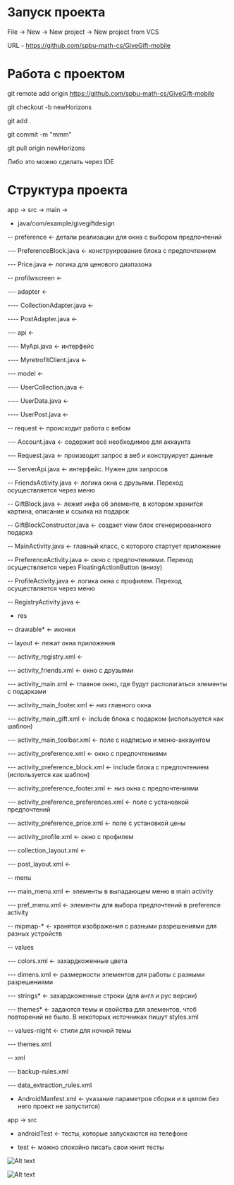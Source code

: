 # Запуск проекта

File -> New -> New project -> New project from VCS

URL - https://github.com/spbu-math-cs/GiveGift-mobile

# Работа с проектом

git remote add origin https://github.com/spbu-math-cs/GiveGift-mobile

git checkout -b newHorizons

git add .

git commit -m "mmm"

git pull origin newHorizons


Либо это можно сделать через IDE

# Структура проекта

app -> src -> main ->

- java/com/example/givegiftdesign

-- preference <- детали реализации для окна с выбором предпочтений

--- PreferenceBlock.java <- конструирование блока с предпочтением

--- Price.java <- логика для ценового диапазона

-- profilwscreen <- 

--- adapter <- 

---- CollectionAdapter.java <- 

---- PostAdapter.java <- 

--- api <- 

---- MyApi.java <- интерфейс

---- MyretrofitClient.java <- 

--- model <-

---- UserCollection.java <- 

---- UserData.java <- 

---- UserPost.java <- 

-- request <- происходит работа с вебом

--- Account.java <- содержит всё необходимое для аккаунта

--- Request.java <- производит запрос в веб и конструирует данные

--- ServerApi.java <- интерфейс. Нужен для запросов

-- FriendsActivity.java <- логика окна с друзьями. Переход осуществляется через меню
  
-- GiftBlock.java <- лежит инфа об элементе, в котором хранится картина, описание и ссылка на подарок

-- GiftBlockConstructor.java <- создает view блок сгенерированного подарка
  
-- MainActivity.java <- главный класс, с которого стартует приложение

-- PreferenceActivity.java <- окно с предпочтениями. Переход осуществляется через FloatingActionButton (внизу)

-- ProfileActivity.java <- логика окна с профилем. Переход осуществляется через меню

-- RegistryActivity.java <- 

- res
  
-- drawable* <- иконки
  
-- layout <- лежат окна приложения

--- activity_registry.xml <- 

--- activity_friends.xml <- окно с друзьями

--- activity_main.xml <- главное окно, где будут располагаться элементы с подарками

--- activity_main_footer.xml <- низ главного окна

--- activity_main_gift.xml <- include блока с подарком (используется как шаблон)

--- activity_main_toolbar.xml <- поле с надписью и меню-аккаунтом

--- activity_preference.xml <- окно с предпочтениями

--- activity_preference_block.xml <- include блока с предпочтением (используется как шаблон)

--- activity_preference_footer.xml <- низ окна с предпочтениями

--- activity_preference_preferences.xml <- поле с установкой предпочтений

--- activity_preference_price.xml <- поле с установкой цены

--- activity_profile.xml <- окно с профилем

--- collection_layout.xml <- 

--- post_layout.xml <- 

-- menu

--- main_menu.xml <- элементы в выпадающем меню в main activity

--- pref_menu.xml <- элементы для выбора предпочтений в preference activity

-- mipmap-* <- хранятся изображения с разными разрешениями для разных устройств

-- values

--- colors.xml <- захардкоженные цвета

--- dimens.xml <- размерности элементов для работы с разными разрешениями

--- strings* <- захардкоженные строки (для англ и рус версии)

--- themes* <- задаются темы и свойства для элементов, чтоб повторений не было. В некоторых источниках пишут styles.xml

-- values-night <- стили для ночной темы

--- themes.xml

-- xml

--- backup-rules.xml

--- data_extraction_rules.xml


- AndroidManfest.xml <- указание параметров сборки и в целом без него проект не запустится)


app -> src

- androidTest <- тесты, которые запускаются на телефоне
  
- test <- можно спокойно писать свои юнит тесты
  

![Alt text](https://github.com/DaniilBel/GiveGift-mobile/blob/newHorizons/mobapp1.jpg?raw=true "Mobile")

![Alt text](https://github.com/DaniilBel/GiveGift-mobile/blob/newHorizons/mobapp2.jpg?raw=true "Mobile")
